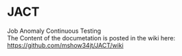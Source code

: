 # JACT
Job Anomaly Continuous Testing  
The Content of the documetation is posted in the wiki here:  
https://github.com/mshow34jt/JACT/wiki  
